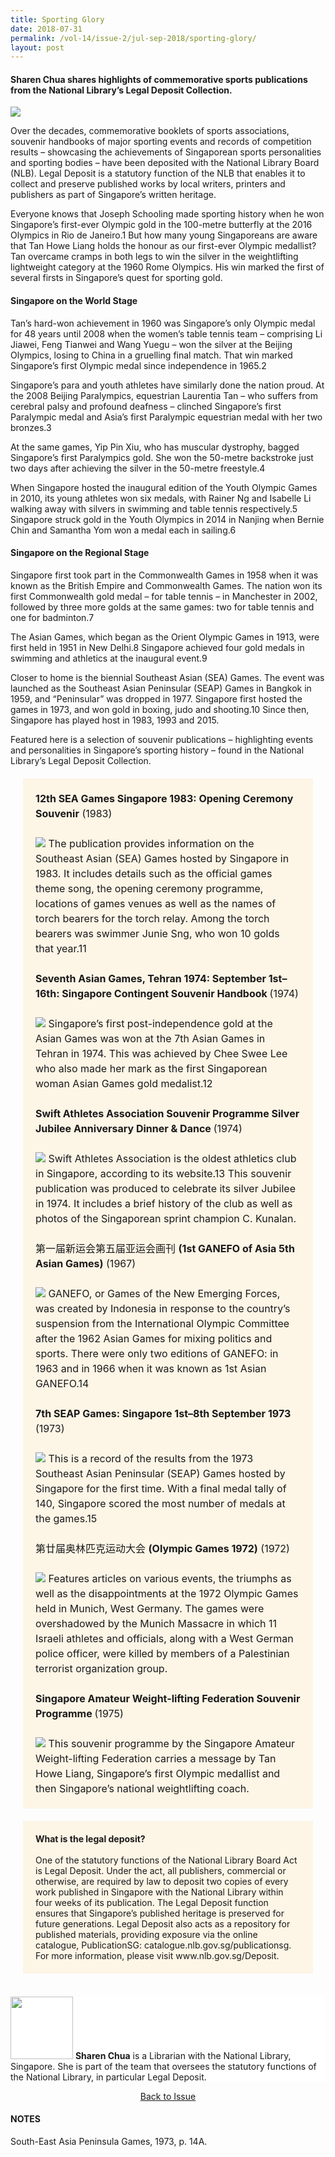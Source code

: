 ```yaml
---
title: Sporting Glory
date: 2018-07-31
permalink: /vol-14/issue-2/jul-sep-2018/sporting-glory/
layout: post
---
```

#### **Sharen Chua** shares highlights of commemorative sports publications from the National Library’s Legal Deposit Collection.

<img src="/images/Vol-14-issue-2/sporting-glory/Glory1.jpg">

Over the decades, commemorative booklets of sports associations, souvenir handbooks of major sporting events and records of competition results – showcasing the achievements of Singaporean sports personalities and sporting bodies – have been deposited with the National Library Board (NLB). Legal Deposit is a statutory function of the NLB that enables it to collect and preserve published works by local writers, printers and publishers as part of Singapore’s written heritage.

Everyone knows that Joseph Schooling made sporting history when he won Singapore’s first-ever Olympic gold in the 100-metre butterfly at the 2016 Olympics in Rio de Janeiro.1 But how many young Singaporeans are aware that Tan Howe Liang holds the honour as our first-ever Olympic medallist? Tan overcame cramps in both legs to win the silver in the weightlifting lightweight category at the 1960 Rome Olympics. His win marked the first of several firsts in Singapore’s quest for sporting gold.

#### **Singapore on the World Stage**

Tan’s hard-won achievement in 1960 was Singapore’s only Olympic medal for 48 years until 2008 when the women’s table tennis team – comprising Li Jiawei, Feng Tianwei and Wang Yuegu – won the silver at the Beijing Olympics, losing to China in a gruelling final match. That win marked Singapore’s first Olympic medal since independence in 1965.2

Singapore’s para and youth athletes have similarly done the nation proud. At the 2008 Beijing Paralympics, equestrian Laurentia Tan – who suffers from cerebral palsy and profound deafness – clinched Singapore’s first Paralympic medal and Asia’s first Paralympic equestrian medal with her two bronzes.3

At the same games, Yip Pin Xiu, who has muscular dystrophy, bagged Singapore’s first Paralympics gold. She won the 50-metre backstroke just two days after achieving the silver in the 50-metre freestyle.4

When Singapore hosted the inaugural edition of the Youth Olympic Games in 2010, its young athletes won six medals, with Rainer Ng and Isabelle Li walking away with silvers in swimming and table tennis respectively.5 Singapore struck gold in the Youth Olympics in 2014 in Nanjing when Bernie Chin and Samantha Yom won a medal each in sailing.6

#### **Singapore on the Regional Stage**

Singapore first took part in the Commonwealth Games in 1958 when it was known as the British Empire and Commonwealth Games. The nation won its first Commonwealth gold medal – for table tennis – in Manchester in 2002, followed by three more golds at the same games: two for table tennis and one for badminton.7

The Asian Games, which began as the Orient Olympic Games in 1913, were first held in 1951 in New Delhi.8 Singapore achieved four gold medals in swimming and athletics at the inaugural event.9

Closer to home is the biennial Southeast Asian (SEA) Games. The event was launched as the Southeast Asian Peninsular (SEAP) Games in Bangkok in 1959, and “Peninsular” was dropped in 1977. Singapore first hosted the games in 1973, and won gold in boxing, judo and shooting.10 Since then, Singapore has played host in 1983, 1993 and 2015.

Featured here is a selection of souvenir publications – highlighting events and personalities in Singapore’s sporting history – found in the National Library’s Legal Deposit Collection.

<span style="background-colour: #fdf5e6; padding: 20px; margin: 20px; background:#fdf5e6; display:block; font-size:1rem; line-height:1.5rem;"> 
	<b>12th SEA Games Singapore 1983: Opening Ceremony Souvenir</b> (1983)<br><br>
<img src="/images/Vol-14-issue-2/sporting-glory/Glory2.JPG">
The publication provides information on the Southeast Asian (SEA) Games hosted by Singapore in 1983. It includes details such as the official games theme song, the opening ceremony programme, locations of games venues as well as the names of torch bearers for the torch relay. Among the torch bearers was swimmer Junie Sng, who won 10 golds that year.11
<br><br>
		<b>Seventh Asian Games, Tehran 1974: September 1st–16th: Singapore Contingent Souvenir Handbook </b> (1974)<br><br>
<img src="/images/Vol-14-issue-2/sporting-glory/Glory3.JPG">
Singapore’s first post-independence gold at the Asian Games was won at the 7th Asian Games in Tehran in 1974. This was achieved by Chee Swee Lee who also made her mark as the first Singaporean woman Asian Games gold medalist.12
<br><br>
		<b>Swift Athletes Association Souvenir Programme Silver Jubilee Anniversary Dinner & Dance  </b> (1974)<br><br>
<img src="/images/Vol-14-issue-2/sporting-glory/Glory4.JPG">
Swift Athletes Association is the oldest athletics club in Singapore, according to its website.13 This souvenir publication was produced to celebrate its silver Jubilee in 1974. It includes a brief history of the club as well as photos of the Singaporean sprint champion C. Kunalan.
<br><br>
	第一届新运会第五届亚运会画刊 	<b>(1st GANEFO of Asia 5th Asian Games)</b> (1967)<br><br>
<img src="/images/Vol-14-issue-2/sporting-glory/Glory5.JPG">
GANEFO, or Games of the New Emerging Forces, was created by Indonesia in response to the country’s suspension from the International Olympic Committee after the 1962 Asian Games for mixing politics and sports. There were only two editions of GANEFO: in 1963 and in 1966 when it was known as 1st Asian GANEFO.14
<br><br>
	<b>7th SEAP Games: Singapore 1st–8th September 1973 </b>(1973)<br><br>
<img src="/images/Vol-14-issue-2/sporting-glory/Glory6.JPG">
This is a record of the results from the 1973 Southeast Asian Peninsular (SEAP) Games hosted by Singapore for the first time. With a final medal tally of 140, Singapore scored the most number of medals at the games.15
<br><br>
	第廿届奥林匹克运动大会 <b>(Olympic Games 1972)</b> (1972)<br><br>
<img src="/images/Vol-14-issue-2/sporting-glory/Glory7.JPG">
Features articles on various events, the triumphs as well as the disappointments at the 1972 Olympic Games held in Munich, West Germany. The games were overshadowed by the Munich Massacre in which 11 Israeli athletes and officials, along with a West German police officer, were killed by members of a Palestinian terrorist organization group.
<br><br>
	<b>Singapore Amateur Weight-lifting Federation Souvenir Programme </b>(1975)<br><br>
<img src="/images/Vol-14-issue-2/sporting-glory/Glory8.JPG">
This souvenir programme by the Singapore Amateur Weight-lifting Federation carries a message by Tan Howe Liang, Singapore’s first Olympic medallist and then Singapore’s national weightlifting coach.
</span>

<div style="background-colour: #fdf5e6; padding: 20px; margin: 20px; background:#fdf5e6"> 
	<b>What is the legal deposit?</b>
<br><br>
One of the statutory functions of the National Library Board Act is Legal Deposit. Under the act, all publishers, commercial or otherwise, are required by law to deposit two copies of every work published in Singapore with the National Library within four weeks of its publication. The Legal Deposit function ensures that Singapore’s published heritage is preserved for future generations. Legal Deposit also acts as a repository for published materials, providing exposure via the online catalogue, PublicationSG: catalogue.nlb.gov.sg/publicationsg. For more information, please visit www.nlb.gov.sg/Deposit.
</div>
<br>
<div style="background-color: white;">
<img src="/images/Vol-14-issue-2/sporting-glory/Glory9.jpg" style="width: 100px; height: 100px;">
<b>Sharen Chua</b> is a Librarian with the National Library, Singapore. She is part of the team that oversees the statutory functions of the National Library, in particular Legal Deposit.
</div>

<a href="https://biblioasia.nlb.gov.sg/vol-14/issue-2/jul-sep-2018/"><center>Back to Issue</center></a>

#### **NOTES**
[^1]:Joseph Schooling is Singapore’s first Olympic champion. (2016, August 13). Channel NewsAsia. Retrieved from Factiva via NLB’s [eResources](http://eresources.nlb.gov.sg/) website.
[^2]:Teo, E. (2012, July 31). [Olympic heroes](http://eresources.nlb.gov.sg/newspapers/Digitised/Article/straitstimes20120731-1.2.72.10.3). *The Straits Times*, p. 19. Retrieved from NewspaperSG.
[^3]:Nathan, K. (2010, January 26). [Riding against the odds](http://eresources.nlb.gov.sg/newspapers/Digitised/Article/straitstimes20100126-1.2.65.12.1). *The Straits Times*, p. 14. Retrieved from NewspaperSG.
[^4]:Ang, J. (2010, September 9). [Paralympics beckons Pin Xiu](http://eresources.nlb.gov.sg/newspapers/Digitised/Article/straitstimes20100909-1.2.47.17). *The Straits Times*, p. 14. Retrieved from NewspaperSG.
[^5]:[Scholarships for medallists](http://eresources.nlb.gov.sg/newspapers/Digitised/Article/newpaper20100828-1.2.58.2). (2010, August 28). *The New Paper*, p. 65. Retrieved from NewspaperSG.
[^6]:Sazali Abdul Aziz. (2014, August 25). [History makers](http://eresources.nlb.gov.sg/newspapers/Digitised/Article/newpaper20140825-1.2.26.6.2). *The New Paper*, p. 14. Retrieved from NewspaperSG.
[^7]:Ong, C.K. (2002, July 24). [Chasing gold](http://eresources.nlb.gov.sg/newspapers/Digitised/Article/straitstimes20020724-1.2.4). *The Straits Times*, p. 1; Nair, S. (2002, August 5). [13 good ones](http://eresources.nlb.gov.sg/newspapers/Digitised/Article/newpaper20020805-1.2.55). *The New Paper*, p. 43. Retrieved from NewspaperSG.
[^8]:Rai, H. (1986, September 7). [How it all started](http://eresources.nlb.gov.sg/newspapers/Digitised/Article/straitstimes19860907-1.2.44.9.4). *The Straits Times*, p. 17. Retrieved from NewspaperSG.
[^9]:[Asian Games: Gold medal for S’pore](http://eresources.nlb.gov.sg/newspapers/Digitised/Article/indiandailymail19510307-1.2.17). (1951, March 7).* Indian Daily Mail*, p. 1; Oh, D. (1951, March 18). [Asian Games men return, ‘Flying Fish’ Neo given hero’s welcome at airport](http://eresources.nlb.gov.sg/newspapers/Digitised/Article/sundaystandard19510318-1.2.77). *Sunday Standard*, p. 7. Retrieved from NewspaperSG.
[^10]:[Biennial series started as Seap Games in 1959](http://eresources.nlb.gov.sg/newspapers/Digitised/Article/straitstimes19951109-1.2.75.10). (1995, November 9). *The Straits Times*, p. 53. Retrieved from NewspaperSG; South-East Asia Peninsula Games. (1973). [*Record of results*](http://eservice.nlb.gov.sg/item_holding_s.aspx?bid=4982385) (pp. 4, 6, 8, 14A). Singapore: South-East Asia Peninsula Games. (Call no.: RCLOS 796 SOU).
[^11]:Miller, B. (1993, June 16). [Am I seeing stars?](http://eresources.nlb.gov.sg/newspapers/Digitised/Article/newpaper19930616-1.2.39.2) *The New Paper*, p. 27. Retrieved from NewspaperSG.
[^12]:[Swee Lee’s place in history](http://eresources.nlb.gov.sg/newspapers/Digitised/Article/straitstimes19900923-1.2.48.8). (1990, September 23). *The Straits Times*, p. 31. Retrieved from NewspaperSG.
[^13]:Swift Athletes Association. (2018). About us. Retrieved from [Swift Athletes Association](https://swiftaa.org/) website. 
[^14]:[Soekarno orders: Scrap the Ganefo](http://eresources.nlb.gov.sg/newspapers/Digitised/Article/straitstimes19660902-1.2.129.4). (1966, September 2). The Straits Times, p. 19; [Indonesia quits lOC: ‘Useless to be member’ says Maladi’s cable](http://eresources.nlb.gov.sg/newspapers/Digitised/Article/straitstimes19630215-1.2.117.1). (1963, February 15). The Straits Times, p. 19; Envoy hands Wok invite for Ganefo. (1966, November 8). The Straits Times, p. 19. Retrieved from NewspaperSG.
[^15]:




South-East Asia Peninsula Games, 1973, p. 14A.